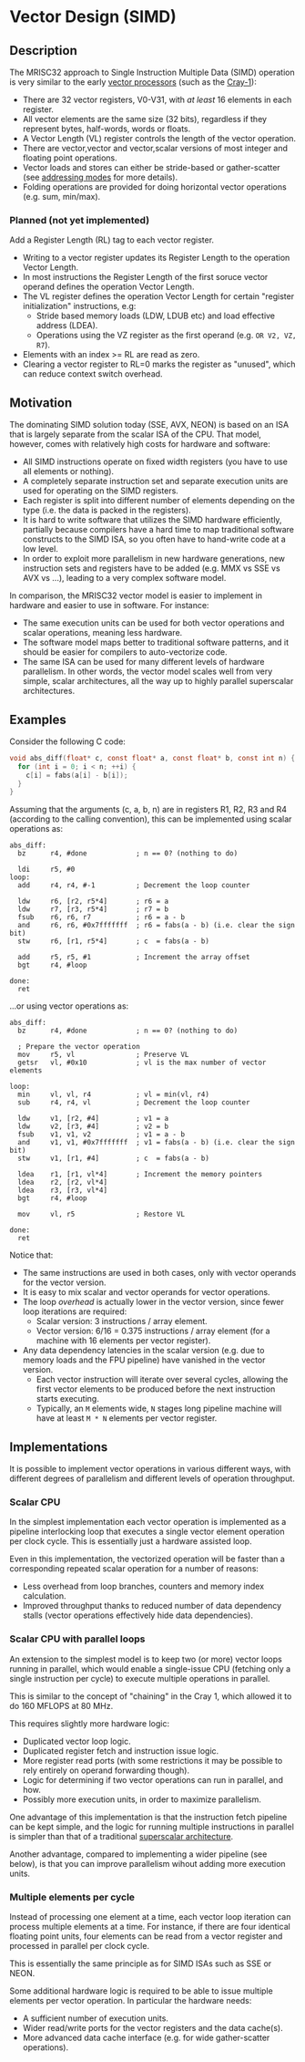 # Vector Design (SIMD)

## Description

The MRISC32 approach to Single Instruction Multiple Data (SIMD) operation is very similar to the early [vector processors](https://en.wikipedia.org/wiki/Vector_processor) (such as the [Cray-1](https://en.wikipedia.org/wiki/Cray-1)):
* There are 32 vector registers, V0-V31, with *at least* 16 elements in each register.
* All vector elements are the same size (32 bits), regardless if they represent bytes, half-words, words or floats.
* A Vector Length (VL) register controls the length of the vector operation.
* There are vector,vector and vector,scalar versions of most integer and floating point operations.
* Vector loads and stores can either be stride-based or gather-scatter (see [addressing modes](AddressingModes.md) for more details).
* Folding operations are provided for doing horizontal vector operations (e.g. sum, min/max).

### Planned (not yet implemented)

Add a Register Length (RL) tag to each vector register.

* Writing to a vector register updates its Register Length to the operation Vector Length.
* In most instructions the Register Length of the first soruce vector operand defines the operation Vector Length.
* The VL register defines the operation Vector Length for certain "register initialization" instructions, e.g:
  - Stride based memory loads (LDW, LDUB etc) and load effective address (LDEA).
  - Operations using the VZ register as the first operand (e.g. `OR V2, VZ, R7`).
* Elements with an index >= RL are read as zero.
* Clearing a vector register to RL=0 marks the register as "unused", which can reduce context switch overhead.

## Motivation

The dominating SIMD solution today (SSE, AVX, NEON) is based on an ISA that is largely separate from the scalar ISA of the CPU. That model, however, comes with relatively high costs for hardware and software:
* All SIMD instructions operate on fixed width registers (you have to use all elements or nothing).
* A completely separate instruction set and separate execution units are used for operating on the SIMD registers.
* Each register is split into different number of elements depending on the type (i.e. the data is packed in the registers).
* It is hard to write software that utilizes the SIMD hardware efficiently, partially because compilers have a hard time to map traditional software constructs to the SIMD ISA, so you often have to hand-write code at a low level.
* In order to exploit more parallelism in new hardware generations, new instruction sets and registers have to be added (e.g. MMX vs SSE vs AVX vs ...), leading to a very complex software model.

In comparison, the MRISC32 vector model is easier to implement in hardware and easier to use in software. For instance:
* The same execution units can be used for both vector operations and scalar operations, meaning less hardware.
* The software model maps better to traditional software patterns, and it should be easier for compilers to auto-vectorize code.
* The same ISA can be used for many different levels of hardware parallelism. In other words, the vector model scales well from very simple, scalar architectures, all the way up to highly parallel superscalar architectures.

## Examples

Consider the following C code:

```C
void abs_diff(float* c, const float* a, const float* b, const int n) {
  for (int i = 0; i < n; ++i) {
    c[i] = fabs(a[i] - b[i]);
  }
}
```

Assuming that the arguments (c, a, b, n) are in registers R1, R2, R3 and R4 (according to the calling convention), this can be implemented using scalar operations as:

```
abs_diff:
  bz      r4, #done            ; n == 0? (nothing to do)

  ldi     r5, #0
loop:
  add     r4, r4, #-1          ; Decrement the loop counter

  ldw     r6, [r2, r5*4]       ; r6 = a
  ldw     r7, [r3, r5*4]       ; r7 = b
  fsub    r6, r6, r7           ; r6 = a - b
  and     r6, r6, #0x7fffffff  ; r6 = fabs(a - b) (i.e. clear the sign bit)
  stw     r6, [r1, r5*4]       ; c  = fabs(a - b)

  add     r5, r5, #1           ; Increment the array offset
  bgt     r4, #loop

done:
  ret
```

...or using vector operations as:

```
abs_diff:
  bz      r4, #done            ; n == 0? (nothing to do)

  ; Prepare the vector operation
  mov     r5, vl               ; Preserve VL
  getsr   vl, #0x10            ; vl is the max number of vector elements

loop:
  min     vl, vl, r4           ; vl = min(vl, r4)
  sub     r4, r4, vl           ; Decrement the loop counter

  ldw     v1, [r2, #4]         ; v1 = a
  ldw     v2, [r3, #4]         ; v2 = b
  fsub    v1, v1, v2           ; v1 = a - b
  and     v1, v1, #0x7fffffff  ; v1 = fabs(a - b) (i.e. clear the sign bit)
  stw     v1, [r1, #4]         ; c  = fabs(a - b)

  ldea    r1, [r1, vl*4]       ; Increment the memory pointers
  ldea    r2, [r2, vl*4]
  ldea    r3, [r3, vl*4]
  bgt     r4, #loop

  mov     vl, r5               ; Restore VL

done:
  ret
```

Notice that:
* The same instructions are used in both cases, only with vector operands for the vector version.
* It is easy to mix scalar and vector operands for vector operations.
* The loop *overhead* is actually lower in the vector version, since fewer loop iterations are required:
  - Scalar version: 3 instructions / array element.
  - Vector version: 6/16 = 0.375 instructions / array element (for a machine with 16 elements per vector register).
* Any data dependency latencies in the scalar version (e.g. due to memory loads and the FPU pipeline) have vanished in the vector version.
  - Each vector instruction will iterate over several cycles, allowing the first vector elements to be produced before the next instruction starts executing.
  - Typically, an `M` elements wide, `N` stages long pipeline machine will have at least `M * N` elements per vector register.

## Implementations

It is possible to implement vector operations in various different ways, with different degrees of parallelism and different levels of operation throughput.

### Scalar CPU

In the simplest implementation each vector operation is implemented as a pipeline interlocking loop that executes a single vector element operation per clock cycle. This is essentially just a hardware assisted loop.

Even in this implementation, the vectorized operation will be faster than a corresponding repeated scalar operation for a number of reasons:
* Less overhead from loop branches, counters and memory index calculation.
* Improved throughput thanks to reduced number of data dependency stalls (vector operations effectively hide data dependencies).


### Scalar CPU with parallel loops

An extension to the simplest model is to keep two (or more) vector loops running in parallel, which would enable a single-issue CPU (fetching only a single instruction per cycle) to execute multiple operations in parallel.

This is similar to the concept of "chaining" in the Cray 1, which allowed it to do 160 MFLOPS at 80 MHz.

This requires slightly more hardware logic:
* Duplicated vector loop logic.
* Duplicated register fetch and instruction issue logic.
* More register read ports (with some restrictions it may be possible to rely entirely on operand forwarding though).
* Logic for determining if two vector operations can run in parallel, and how.
* Possibly more execution units, in order to maximize parallelism.

One advantage of this implementation is that the instruction fetch pipeline can be kept simple, and the logic for running multiple instructions in parallel is simpler than that of a traditional [superscalar architecture](https://en.wikipedia.org/wiki/Superscalar_processor).

Another advantage, compared to implementing a wider pipeline (see below), is that you can improve parallelism wihout adding more execution units.

### Multiple elements per cycle

Instead of processing one element at a time, each vector loop iteration can process multiple elements at a time. For instance, if there are four identical floating point units, four elements can be read from a vector register and processed in parallel per clock cycle.

This is essentially the same principle as for SIMD ISAs such as SSE or NEON.

Some additional hardware logic is required to be able to issue multiple elements per vector operation. In particular the hardware needs:
* A sufficient number of execution units.
* Wider read/write ports for the vector registers and the data cache(s).
* More advanced data cache interface (e.g. for wide gather-scatter operations).

